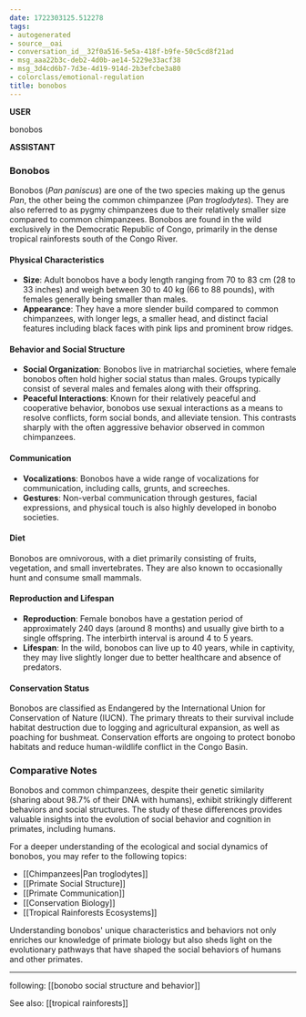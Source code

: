 ```yaml
---
date: 1722303125.512278
tags:
- autogenerated
- source__oai
- conversation_id__32f0a516-5e5a-418f-b9fe-50c5cd8f21ad
- msg_aaa22b3c-deb2-4d0b-ae14-5229e33acf38
- msg_3d4cd6b7-7d3e-4d19-914d-2b3efcbe3a80
- colorclass/emotional-regulation
title: bonobos
---
```


**USER**

bonobos


**ASSISTANT**

### Bonobos

Bonobos (*Pan paniscus*) are one of the two species making up the genus *Pan*, the other being the common chimpanzee (*Pan troglodytes*). They are also referred to as pygmy chimpanzees due to their relatively smaller size compared to common chimpanzees. Bonobos are found in the wild exclusively in the Democratic Republic of Congo, primarily in the dense tropical rainforests south of the Congo River.

#### Physical Characteristics

- **Size**: Adult bonobos have a body length ranging from 70 to 83 cm (28 to 33 inches) and weigh between 30 to 40 kg (66 to 88 pounds), with females generally being smaller than males.
- **Appearance**: They have a more slender build compared to common chimpanzees, with longer legs, a smaller head, and distinct facial features including black faces with pink lips and prominent brow ridges.

#### Behavior and Social Structure

- **Social Organization**: Bonobos live in matriarchal societies, where female bonobos often hold higher social status than males. Groups typically consist of several males and females along with their offspring.
- **Peaceful Interactions**: Known for their relatively peaceful and cooperative behavior, bonobos use sexual interactions as a means to resolve conflicts, form social bonds, and alleviate tension. This contrasts sharply with the often aggressive behavior observed in common chimpanzees.

#### Communication

- **Vocalizations**: Bonobos have a wide range of vocalizations for communication, including calls, grunts, and screeches.
- **Gestures**: Non-verbal communication through gestures, facial expressions, and physical touch is also highly developed in bonobo societies.

#### Diet

Bonobos are omnivorous, with a diet primarily consisting of fruits, vegetation, and small invertebrates. They are also known to occasionally hunt and consume small mammals.

#### Reproduction and Lifespan

- **Reproduction**: Female bonobos have a gestation period of approximately 240 days (around 8 months) and usually give birth to a single offspring. The interbirth interval is around 4 to 5 years.
- **Lifespan**: In the wild, bonobos can live up to 40 years, while in captivity, they may live slightly longer due to better healthcare and absence of predators.

#### Conservation Status

Bonobos are classified as Endangered by the International Union for Conservation of Nature (IUCN). The primary threats to their survival include habitat destruction due to logging and agricultural expansion, as well as poaching for bushmeat. Conservation efforts are ongoing to protect bonobo habitats and reduce human-wildlife conflict in the Congo Basin.

### Comparative Notes

Bonobos and common chimpanzees, despite their genetic similarity (sharing about 98.7% of their DNA with humans), exhibit strikingly different behaviors and social structures. The study of these differences provides valuable insights into the evolution of social behavior and cognition in primates, including humans.

For a deeper understanding of the ecological and social dynamics of bonobos, you may refer to the following topics:

- [[Chimpanzees|Pan troglodytes]]
- [[Primate Social Structure]]
- [[Primate Communication]]
- [[Conservation Biology]]
- [[Tropical Rainforests Ecosystems]]

Understanding bonobos' unique characteristics and behaviors not only enriches our knowledge of primate biology but also sheds light on the evolutionary pathways that have shaped the social behaviors of humans and other primates.


---


following: [[bonobo social structure and behavior]]

See also: [[tropical rainforests]]